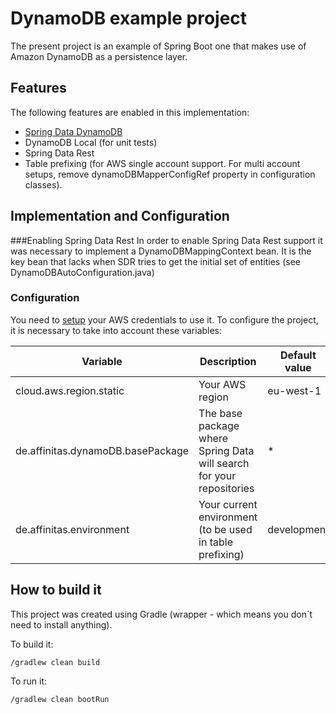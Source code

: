 # DynamoDB example project

The present project is an example of Spring Boot one that makes use of Amazon DynamoDB as a persistence layer.

## Features

The following features are enabled in this implementation:

+ [Spring Data DynamoDB](https://github.com/derjust/spring-data-dynamodb)
+ DynamoDB Local (for unit tests)
+ Spring Data Rest
+ Table prefixing (for AWS single account support. For multi account setups, remove dynamoDBMapperConfigRef property in configuration classes).

## Implementation and Configuration

###Enabling Spring Data Rest
In order to enable Spring Data Rest support it was necessary to implement a DynamoDBMappingContext bean.
It is the key bean that lacks when SDR tries to get the initial set of entities (see DynamoDBAutoConfiguration.java)

### Configuration

You need to [setup](https://docs.aws.amazon.com/sdk-for-java/v1/developer-guide/setup-credentials.html) your AWS credentials to use it.
To configure the project, it is necessary to take into account these variables:

| Variable             | Description  | Default value |
|------------------|--------------|--------------|
| cloud.aws.region.static | Your AWS region| eu-west-1|
| de.affinitas.dynamoDB.basePackage | The base package where Spring Data will search for your repositories | * |
| de.affinitas.environment | Your current environment (to be used in table prefixing) | development |


## How to build it

This project was created using Gradle (wrapper - which means you don´t need to install anything).

To build it:

``/gradlew clean build``

To run it:

``/gradlew clean bootRun``
